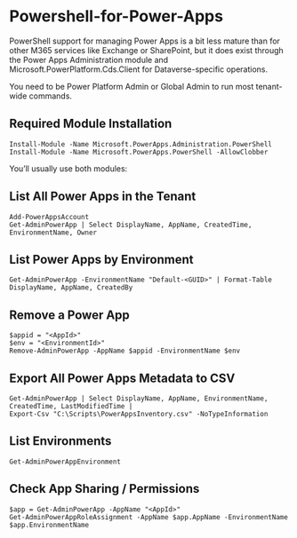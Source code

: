 # Powershell-for-Power-Apps

PowerShell support for managing Power Apps is a bit less mature than for other M365 services like Exchange or SharePoint, but it does exist through the Power Apps Administration module and Microsoft.PowerPlatform.Cds.Client for Dataverse-specific operations.

You need to be Power Platform Admin or Global Admin to run most tenant-wide commands.

## Required Module Installation
```
Install-Module -Name Microsoft.PowerApps.Administration.PowerShell
Install-Module -Name Microsoft.PowerApps.PowerShell -AllowClobber
```
You’ll usually use both modules:

##  List All Power Apps in the Tenant
```
Add-PowerAppsAccount
Get-AdminPowerApp | Select DisplayName, AppName, CreatedTime, EnvironmentName, Owner
```

## List Power Apps by Environment
```
Get-AdminPowerApp -EnvironmentName "Default-<GUID>" | Format-Table DisplayName, AppName, CreatedBy
```

## Remove a Power App
```
$appid = "<AppId>"
$env = "<EnvironmentId>"
Remove-AdminPowerApp -AppName $appid -EnvironmentName $env
```

## Export All Power Apps Metadata to CSV
```
Get-AdminPowerApp | Select DisplayName, AppName, EnvironmentName, CreatedTime, LastModifiedTime |
Export-Csv "C:\Scripts\PowerAppsInventory.csv" -NoTypeInformation
```

## List Environments
```
Get-AdminPowerAppEnvironment
```

## Check App Sharing / Permissions
```
$app = Get-AdminPowerApp -AppName "<AppId>"
Get-AdminPowerAppRoleAssignment -AppName $app.AppName -EnvironmentName $app.EnvironmentName
```
